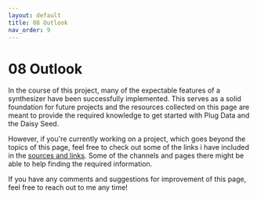 ```yaml
---
layout: default
title: 08 Outlook
nav_order: 9
---
```


# 08 Outlook

In the course of this project, many of the expectable features of a synthesizer have been successfully implemented. This serves as a solid foundation for future projects and the resources collected on this page are meant to provide the required knowledge to get started with Plug Data and the Daisy Seed.

However, if you're currently working on a project, which goes beyond the topics of this page, feel free to check out some of the links i have included in the [sources and links]({{site.baseurl}}/chapter-09/09-sources-and-links). Some of the channels and pages there might be able to help finding the required information.

If you have any comments and suggestions for improvement of this page, feel free to reach out to me any time!
